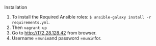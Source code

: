 Installation 

  1. To install the Required Ansible roles: `$ ansible-galaxy install -r requirements.yml`.
  2. Then `vagrant up`
  3. Go to http://172.28.128.42 from browser.
  4. Username =`munin`and password =`munin`for. 
